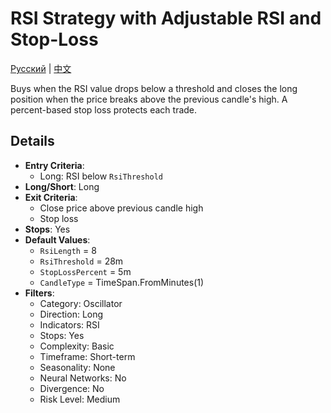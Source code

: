 # RSI Strategy with Adjustable RSI and Stop-Loss
[Русский](README_ru.md) | [中文](README_cn.md)

Buys when the RSI value drops below a threshold and closes the long position when the price breaks above the previous candle's high. A percent-based stop loss protects each trade.

## Details

- **Entry Criteria**:
  - Long: RSI below `RsiThreshold`
- **Long/Short**: Long
- **Exit Criteria**:
  - Close price above previous candle high
  - Stop loss
- **Stops**: Yes
- **Default Values**:
  - `RsiLength` = 8
  - `RsiThreshold` = 28m
  - `StopLossPercent` = 5m
  - `CandleType` = TimeSpan.FromMinutes(1)
- **Filters**:
  - Category: Oscillator
  - Direction: Long
  - Indicators: RSI
  - Stops: Yes
  - Complexity: Basic
  - Timeframe: Short-term
  - Seasonality: None
  - Neural Networks: No
  - Divergence: No
  - Risk Level: Medium

